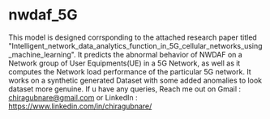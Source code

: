 # nwdaf_5G
This model is designed corrsponding to the attached research paper titled "Intelligent_network_data_analytics_function_in_5G_cellular_networks_using_machine_learning".
It predicts the abnormal behavior of NWDAF on a Network group of User Equipments(UE) in a 5G Network, as well as it computes the Network load performance of the particular 5G network.
It works on a synthetic generated Dataset with some added anomalies to look dataset more genuine.
If u have any queries, Reach me out on Gmail : chiragubnare@gmail.com or LinkedIn : https://www.linkedin.com/in/chiragubnare/
